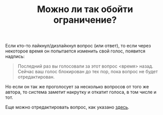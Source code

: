 ﻿---
title: "Можно ли так обойти ограничение?"
se.owner.user_id: 612759
se.owner.display_name: "u111"
se.owner.link: "https://ru.meta.stackoverflow.com/users/612759/u111"
se.link: "https://ru.meta.stackoverflow.com/questions/14478/%d0%9c%d0%be%d0%b6%d0%bd%d0%be-%d0%bb%d0%b8-%d1%82%d0%b0%d0%ba-%d0%be%d0%b1%d0%be%d0%b9%d1%82%d0%b8-%d0%be%d0%b3%d1%80%d0%b0%d0%bd%d0%b8%d1%87%d0%b5%d0%bd%d0%b8%d0%b5"
se.question_id: 14478
se.post_type: question
---
<p>Если кто-то лайкнул/дизлайкнул вопрос (или ответ), то если через некоторое время он попытается изменить свой голос, появится надпись:</p>
<blockquote>
<p>Последний раз вы голосовали за этот вопрос &lt;время&gt; назад. Сейчас ваш голос блокирован до тех пор, пока вопрос не будет отредактирован.</p>
</blockquote>
<p>Но если он так же проголосует за несколько вопросов от того же автора, то система заметит накрутку и откатит голоса, в том числе и тот.</p>
<p>Еще можно отредактировать вопрос, как указано <a href="https://ru.meta.stackoverflow.com/questions/3392/%d0%a1%d0%bf%d0%be%d1%81%d0%be%d0%b1%d1%8b-%d0%be%d0%b1%d1%85%d0%be%d0%b4%d0%b0-%d0%bd%d0%b5%d0%be%d0%b4%d0%bd%d0%be%d0%b7%d0%bd%d0%b0%d1%87%d0%bd%d1%8b%d1%85-%d0%be%d0%b3%d1%80%d0%b0%d0%bd%d0%b8%d1%87%d0%b5%d0%bd%d0%b8%d0%b9-%d0%b4%d0%b2%d0%b8%d0%b6%d0%ba%d0%b0-%d0%bd%d0%b0-stack-overflow/4585#4585">здесь</a>.</p>
